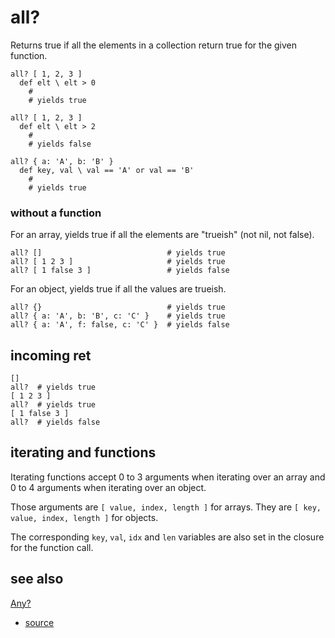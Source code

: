 
# all?

Returns true if all the elements in a collection return true
for the given function.

```
all? [ 1, 2, 3 ]
  def elt \ elt > 0
    #
    # yields true

all? [ 1, 2, 3 ]
  def elt \ elt > 2
    #
    # yields false
```

```
all? { a: 'A', b: 'B' }
  def key, val \ val == 'A' or val == 'B'
    #
    # yields true
```

### without a function

For an array, yields true if all the elements are "trueish" (not nil,
not false).

```
all? []                            # yields true
all? [ 1 2 3 ]                     # yields true
all? [ 1 false 3 ]                 # yields false
```

For an object, yields true if all the values are trueish.

```
all? {}                            # yields true
all? { a: 'A', b: 'B', c: 'C' }    # yields true
all? { a: 'A', f: false, c: 'C' }  # yields false
```

## incoming ret

```
[]
all?  # yields true
[ 1 2 3 ]
all?  # yields true
[ 1 false 3 ]
all?  # yields false
```

## iterating and functions

Iterating functions accept 0 to 3 arguments when iterating over an
array and 0 to 4 arguments when iterating over an object.

Those arguments are `[ value, index, length ]` for arrays.
They are `[ key, value, index, length ]` for objects.

The corresponding `key`, `val`, `idx` and `len` variables are also
set in the closure for the function call.

## see also

[Any?](any.md)


* [source](https://github.com/floraison/flor/tree/master/lib/flor/pcore/all.rb)

